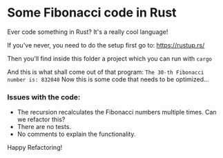 # Some Fibonacci code in Rust

Ever code something in Rust? It's a really cool language!

If you've never, you need to do the setup first go to: https://rustup.rs/

Then you'll find inside this folder a project which you can run with `cargo`

And this is what shall come out of that program: `The 30-th Fibonacci number is: 832040`
Now this is some code that needs to be optimized...

### Issues with the code:

- The recursion recalculates the Fibonacci numbers multiple times. Can we refactor this?
- There are no tests.
- No comments to explain the functionality.

Happy Refactoring!
